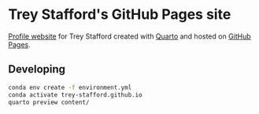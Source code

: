 # Trey Stafford's GitHub Pages site

[Profile website](https://trey-stafford.github.io/) for Trey Stafford created
with [Quarto](https://quarto.org/) and hosted on [GitHub
Pages](https://pages.github.com/).

## Developing

```bash
conda env create -f environment.yml
conda activate trey-stafford.github.io
quarto preview content/
```

